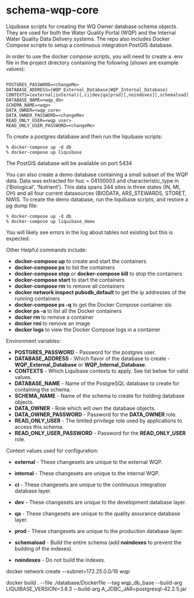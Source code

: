 # schema\-wqp\-core

Liquibase scripts for creating the WQ Owner database schema objects. They are used for both the Water Quality Portal (WQP) and the Internal Water Quality Data Delivery systems. The repo also includes Docker Compose scripts to setup a continuous integration PostGIS database.

In order to use the docker compose scripts, you will need to create a .env file in the project directory containing
the following (shown are example values):
```

POSTGRES_PASSWORD=<changeMe>
DATABASE_ADDRESS=(WQP_External_Database|WQP_Internal_Database)
CONTEXTS=(external|internal)[,ci|dev|qa|prod][,noindexes][,schemaload]
DATABASE_NAME=<wqp_db>
SCHEMA_NAME=<wqp>
DATA_OWNER=<wqp_core>
DATA_OWNER_PASSWORD=<changeMe>
READ_ONLY_USER=<wqp_user>
READ_ONLY_USER_PASSWORD=<changeMe>

```

To create a postgres database and then run the liquibase scripts:
```
% docker-compose up -d db
% docker-compose up liquibase
```

The PostGIS database will be available on port 5434

You can also create a demo database containing a small subset of the WQP data. Data was extracted
for huc = 04100003 and characteristic_type in ('Biological', 'Nutrient'). This data spans 344 sites in three 
states (IN, MI, OH) and all four current datasources (BIODATA, ARS_STEWARDS, STORET, NWIS. To create the
demo database, run the liquibase scripts, and restore a pg dump file:
```
% docker-compose up -d db
% docker-compose up liquibase_demo
```
You will likely see errors in the log about tables not existing but this is expected. 

Other Helpful commands include:
* __docker-compose up__ to create and start the containers
* __docker-compose ps__ to list the containers
* __docker-compose stop__ or __docker-compose kill__ to stop the containers
* __docker-compose start__ to start the containers
* __docker-compose rm__ to remove all containers
* __docker network inspect pubsdb_default__ to get the ip addresses of the running containers
* __docker-compose ps -q__ to get the Docker Compose container ids
* __docker ps -a__ to list all the Docker containers
* __docker rm <containerId>__ to remove a container
* __docker rmi <imageId>__ to remove an image
* __docker logs <containerID>__ to view the Docker Compose logs in a container


Environment variables:

* **POSTGRES_PASSWORD** - Password for the postgres user.
* **DATABASE_ADDRESS** - Which flavor of the database to create - **WQP_External_Database** or **WQP_Internal_Database**.
* **CONTEXTS** - Which Liquibase contexts to apply. See list below for valid values.
* **DATABASE_NAME** - Name of the PostgreSQL database to create for containing the schema.
* **SCHEMA_NAME** - Name of the schema to create for holding database objects.
* **DATA_OWNER** - Role which will own the database objects.
* **DATA_OWNER_PASSWORD** - Password for the **DATA_OWNER** role.
* **READ_ONLY_USER** - The limited privilege role used by applications to access this schema.
* **READ_ONLY_USER_PASSWORD** - Password for the **READ_ONLY_USER** role.



Context values used for configuration:

* **external** - These changesets are unique to the external WQP.
* **internal** - These changesets are unique to the internal WQP.

* **ci** - These changesets are unique to the continuous integration database layer.
* **dev** - These changesets are unique to the development database layer.
* **qa** - These changesets are unique to the quality assurance database layer.
* **prod** - These changesets are unique to the production database layer.

* **schemaload** - Build the entire schema (add **noindexes** to prevent the building of the indexes).

* **noindexes** - Do not build the indexes.

docker network create --subnet=172.25.0.0/16 wqp

docker build . --file ./database/Dockerfile --tag wqp_db_base --build-arg LIQUIBASE_VERSION=3.6.3 --build-arg A_JDBC_JAR=postgresql-42.2.5.jar
